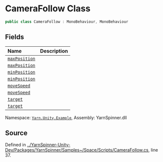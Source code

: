 # CameraFollow Class


```csharp
public class CameraFollow : MonoBehaviour, MonoBehaviour
```



## Fields
|Name|Description|
|:---|:---|
|[`maxPosition`](/api/csharp/yarn.unity.example/camerafollow.maxposition.md)||
|[`maxPosition`](/api/csharp/yarn.unity.example/camerafollow.maxposition.md)||
|[`minPosition`](/api/csharp/yarn.unity.example/camerafollow.minposition.md)||
|[`minPosition`](/api/csharp/yarn.unity.example/camerafollow.minposition.md)||
|[`moveSpeed`](/api/csharp/yarn.unity.example/camerafollow.movespeed.md)||
|[`moveSpeed`](/api/csharp/yarn.unity.example/camerafollow.movespeed.md)||
|[`target`](/api/csharp/yarn.unity.example/camerafollow.target.md)||
|[`target`](/api/csharp/yarn.unity.example/camerafollow.target.md)||
<div class="class-metadata">

Namespace: [`Yarn.Unity.Example`](/api/csharp/yarn.unity.example/README.md), Assembly: YarnSpinner.dll
</div>

## Source
Defined in [../YarnSpinner-Unity-Dev/Packages/YarnSpinner/Samples~/Space/Scripts/CameraFollow.cs](https://github.com/YarnSpinnerTool/YarnSpinner-Unity//blob/develop/Samples~/Space/Scripts/CameraFollow.cs#L37), line 37.
